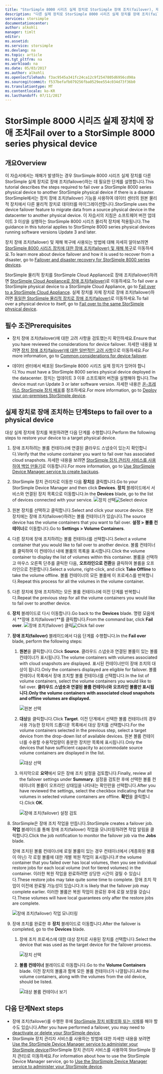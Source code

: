 ```yaml
---
title: "StorSimple 8000 시리즈 실제 장치로 StorSimple 장애 조치(failover), 재해 복구 | Microsoft Docs"
description: "다른 실제 장치로 StorSimple 8000 시리즈 실제 장치를 장애 조치(failover)하는 방법에 대해 알아봅니다."
services: storsimple
documentationcenter: 
author: alkohli
manager: timlt
editor: 
ms.assetid: 
ms.service: storsimple
ms.devlang: na
ms.topic: article
ms.tgt_pltfrm: na
ms.workload: na
ms.date: 05/03/2017
ms.author: alkohli
ms.openlocfilehash: f3ac9545a341fc24ca12c9f2547805d6956cd98a
ms.sourcegitcommit: f537befafb079256fba0529ee554c034d73f36b0
ms.translationtype: MT
ms.contentlocale: ko-KR
ms.lasthandoff: 07/11/2017
---
```

# <a name="fail-over-to-a-storsimple-8000-series-physical-device"></a><span data-ttu-id="82310-103">StorSimple 8000 시리즈 실제 장치에 장애 조치</span><span class="sxs-lookup"><span data-stu-id="82310-103">Fail over to a StorSimple 8000 series physical device</span></span>

## <a name="overview"></a><span data-ttu-id="82310-104">개요</span><span class="sxs-lookup"><span data-stu-id="82310-104">Overview</span></span>

<span data-ttu-id="82310-105">이 자습서에서는 재해가 발생하는 경우 StorSimple 8000 시리즈 실제 장치를 다른 StorSimple 실제 장치로 장애 조치(failover)하는 데 필요한 단계를 설명합니다.</span><span class="sxs-lookup"><span data-stu-id="82310-105">This tutorial describes the steps required to fail over a StorSimple 8000 series physical device to another StorSimple physical device if there is a disaster.</span></span> <span data-ttu-id="82310-106">StorSimple에서는 장치 장애 조치(failover) 기능을 사용하여 데이터 센터의 원본 물리적 장치에서 다른 물리적 장치로 데이터를 마이그레이션합니다.</span><span class="sxs-lookup"><span data-stu-id="82310-106">StorSimple uses the device failover feature to migrate data from a source physical device in the datacenter to another physical device.</span></span> <span data-ttu-id="82310-107">이 자습서의 지침은 소프트웨어 버전 업데이트 3 이상을 실행하는 StorSimple 8000 시리즈 물리적 장치에 적용됩니다.</span><span class="sxs-lookup"><span data-stu-id="82310-107">The guidance in this tutorial applies to StorSimple 8000 series physical devices running software versions Update 3 and later.</span></span>

<span data-ttu-id="82310-108">장치 장애 조치(failover) 및 재해 복구에 사용되는 방법에 대해 자세히 알아보려면 [StorSimple 8000 시리즈 장치에 대한 장애 조치(failover) 및 재해 복구](storsimple-8000-device-failover-disaster-recovery.md)로 이동하세요.</span><span class="sxs-lookup"><span data-stu-id="82310-108">To learn more about device failover and how it is used to recover from a disaster, go to [Failover and disaster recovery for StorSimple 8000 series devices](storsimple-8000-device-failover-disaster-recovery.md).</span></span>

<span data-ttu-id="82310-109">StorSimple 물리적 장치를 StorSimple Cloud Appliance로 장애 조치(failover)하려면 [StorSimple Cloud Appliance로 장애 조치(failover)](storsimple-8000-device-failover-cloud-appliance.md)로 이동하세요.</span><span class="sxs-lookup"><span data-stu-id="82310-109">To fail over a StorSimple physical device to a StorSimple Cloud Appliance, go to [Fail over to a StorSimple Cloud Appliance](storsimple-8000-device-failover-cloud-appliance.md).</span></span> <span data-ttu-id="82310-110">실제 장치를 자체 장치로 장애 조치(failover)하려면 [동일한 StorSimple 물리적 장치로 장애 조치(failover)](storsimple-8000-device-failover-same-device.md)로 이동하세요.</span><span class="sxs-lookup"><span data-stu-id="82310-110">To fail over a physical device to itself, go to [Fail over to the same StorSimple physical device](storsimple-8000-device-failover-same-device.md).</span></span>


## <a name="prerequisites"></a><span data-ttu-id="82310-111">필수 조건</span><span class="sxs-lookup"><span data-stu-id="82310-111">Prerequisites</span></span>

- <span data-ttu-id="82310-112">장치 장애 조치(failover)에 대한 고려 사항을 검토했는지 확인하세요.</span><span class="sxs-lookup"><span data-stu-id="82310-112">Ensure that you have reviewed the considerations for device failover.</span></span> <span data-ttu-id="82310-113">자세한 내용을 보려면 [장치 장애 조치(failover)에 대한 일반적인 고려 사항](storsimple-8000-device-failover-disaster-recovery.md)으로 이동하세요.</span><span class="sxs-lookup"><span data-stu-id="82310-113">For more information, go to [Common considerations for device failover](storsimple-8000-device-failover-disaster-recovery.md).</span></span>

- <span data-ttu-id="82310-114">데이터 센터에서 배포된 StorSimple 8000 시리즈 실제 장치가 있어야 합니다.</span><span class="sxs-lookup"><span data-stu-id="82310-114">You must have a StorSimple 8000 series physical device deployed in the datacenter.</span></span> <span data-ttu-id="82310-115">장치는 업데이트 3 이후 소프트웨어 버전을 실행해야 합니다.</span><span class="sxs-lookup"><span data-stu-id="82310-115">The device must run Update 3 or later software version.</span></span> <span data-ttu-id="82310-116">자세한 내용은 [온-프레미스 StorSimple 장치 배포](storsimple-8000-deployment-walkthrough-u2.md)를 참조하세요.</span><span class="sxs-lookup"><span data-stu-id="82310-116">For more information, go to [Deploy your on-premises StorSimple device](storsimple-8000-deployment-walkthrough-u2.md).</span></span>


## <a name="steps-to-fail-over-to-a-physical-device"></a><span data-ttu-id="82310-117">실제 장치로 장애 조치하는 단계</span><span class="sxs-lookup"><span data-stu-id="82310-117">Steps to fail over to a physical device</span></span>

<span data-ttu-id="82310-118">대상 실제 장치에 장치를 복원하려면 다음 단계를 수행합니다.</span><span class="sxs-lookup"><span data-stu-id="82310-118">Perform the following steps to restore your device to a target physical device.</span></span>

1. <span data-ttu-id="82310-119">장애 조치하려는 볼륨 컨테이너에 연결된 클라우드 스냅숏이 있는지 확인합니다.</span><span class="sxs-lookup"><span data-stu-id="82310-119">Verify that the volume container you want to fail over has associated cloud snapshots.</span></span> <span data-ttu-id="82310-120">자세한 내용을 보려면 [StorSimple 장치 관리자 서비스를 사용하여 백업 만들기](storsimple-8000-manage-backup-policies-u2.md)로 이동합니다.</span><span class="sxs-lookup"><span data-stu-id="82310-120">For more information, go to [Use StorSimple Device Manager service to create backups](storsimple-8000-manage-backup-policies-u2.md).</span></span>
2. <span data-ttu-id="82310-121">StorSimple 장치 관리자로 이동한 다음 **장치**를 클릭합니다.</span><span class="sxs-lookup"><span data-stu-id="82310-121">Go to your StorSimple Device Manager and then click **Devices**.</span></span> <span data-ttu-id="82310-122">**장치** 블레이드에서 서비스와 연결된 장치 목록으로 이동합니다.</span><span class="sxs-lookup"><span data-stu-id="82310-122">In the **Devices** blade, go to the list of devices connected with your service.</span></span>
    <span data-ttu-id="82310-123">![장치 선택](./media/storsimple-8000-device-failover-disaster-recovery/failover-phy-dev1.png)</span><span class="sxs-lookup"><span data-stu-id="82310-123">![Select device](./media/storsimple-8000-device-failover-disaster-recovery/failover-phy-dev1.png)</span></span>
3. <span data-ttu-id="82310-124">원본 장치를 선택하고 클릭합니다.</span><span class="sxs-lookup"><span data-stu-id="82310-124">Select and click your source device.</span></span> <span data-ttu-id="82310-125">원본 장치에는 장애 조치(failover)하려는 볼륨 컨테이너가 있습니다.</span><span class="sxs-lookup"><span data-stu-id="82310-125">The source device has the volume containers that you want to fail over.</span></span> <span data-ttu-id="82310-126">**설정 > 볼륨 컨테이너**로 이동합니다.</span><span class="sxs-lookup"><span data-stu-id="82310-126">Go to **Settings > Volume Containers**.</span></span>
4. <span data-ttu-id="82310-127">다른 장치에 장애 조치하려는 볼륨 컨테이너를 선택합니다.</span><span class="sxs-lookup"><span data-stu-id="82310-127">Select a volume container that you would like to fail over to another device.</span></span> <span data-ttu-id="82310-128">볼륨 컨테이너를 클릭하여 이 컨테이너 내에 볼륨의 목록을 표시합니다.</span><span class="sxs-lookup"><span data-stu-id="82310-128">Click the volume container to display the list of volumes within this container.</span></span> <span data-ttu-id="82310-129">볼륨을 선택하고 마우스 오른쪽 단추를 클릭한 다음, **오프라인으로 전환**을 클릭하여 볼륨을 오프라인으로 전환합니다.</span><span class="sxs-lookup"><span data-stu-id="82310-129">Select a volume, right-click, and click **Take Offline** to take the volume offline.</span></span> <span data-ttu-id="82310-130">볼륨 컨테이너의 모든 볼륨에 이 프로세스를 반복합니다.</span><span class="sxs-lookup"><span data-stu-id="82310-130">Repeat this process for all the volumes in the volume container.</span></span>
5. <span data-ttu-id="82310-131">다른 장치에 장애 조치하려는 모든 볼륨 컨테이너에 이전 단계를 반복합니다.</span><span class="sxs-lookup"><span data-stu-id="82310-131">Repeat the previous step for all the volume containers you would like to fail over to another device.</span></span>
6. <span data-ttu-id="82310-132">**장치** 블레이드로 다시 이동합니다.</span><span class="sxs-lookup"><span data-stu-id="82310-132">Go back to the **Devices** blade.</span></span> <span data-ttu-id="82310-133">명령 모음에서 **장애 조치(failover)**를 클릭합니다.</span><span class="sxs-lookup"><span data-stu-id="82310-133">From the command bar, click **Fail over**.</span></span>
    <span data-ttu-id="82310-134">![장애 조치(failover) 클릭](./media/storsimple-8000-device-failover-disaster-recovery/failover-phy-dev2.png)</span><span class="sxs-lookup"><span data-stu-id="82310-134">![Click fail over](./media/storsimple-8000-device-failover-disaster-recovery/failover-phy-dev2.png)</span></span>
    
7. <span data-ttu-id="82310-135">**장애 조치(failover)** 블레이드에서 다음 단계를 수행합니다.</span><span class="sxs-lookup"><span data-stu-id="82310-135">In the **Fail over** blade, perform the following steps:</span></span>
   
   1. <span data-ttu-id="82310-136">**원본**을 클릭합니다.</span><span class="sxs-lookup"><span data-stu-id="82310-136">Click **Source**.</span></span> <span data-ttu-id="82310-137">클라우드 스냅숏과 연결된 볼륨이 있는 볼륨 컨테이너가 표시됩니다.</span><span class="sxs-lookup"><span data-stu-id="82310-137">The volume containers with volumes associated with cloud snapshots are displayed.</span></span> <span data-ttu-id="82310-138">표시된 컨테이너만이 장애 조치의 대상이 됩니다.</span><span class="sxs-lookup"><span data-stu-id="82310-138">Only the containers displayed are eligible for failover.</span></span> <span data-ttu-id="82310-139">볼륨 컨테이너 목록에서 장애 조치할 볼륨 컨테이너를 선택합니다.</span><span class="sxs-lookup"><span data-stu-id="82310-139">In the list of volume containers, select the volume containers you would like to fail over.</span></span> <span data-ttu-id="82310-140">**클라우드 스냅숏과 연결된 볼륨 컨테이너와 오프라인 볼륨만 표시됩니다.**</span><span class="sxs-lookup"><span data-stu-id="82310-140">**Only the volume containers with associated cloud snapshots and offline volumes are displayed.**</span></span>

       ![원본 선택](./media/storsimple-8000-device-failover-disaster-recovery/failover-phy-dev5.png)
   2. <span data-ttu-id="82310-142">**대상**을 클릭합니다.</span><span class="sxs-lookup"><span data-stu-id="82310-142">Click **Target**.</span></span> <span data-ttu-id="82310-143">이전 단계에서 선택한 볼륨 컨테이너의 경우 사용 가능한 장치의 드롭다운 목록에서 대상 장치를 선택합니다.</span><span class="sxs-lookup"><span data-stu-id="82310-143">For the volume containers selected in the previous step, select a target device from the drop-down list of available devices.</span></span> <span data-ttu-id="82310-144">원본 볼륨 컨테이너를 수용할 수용작업량이 충분한 장치만 목록에 표시됩니다.</span><span class="sxs-lookup"><span data-stu-id="82310-144">Only the devices that have sufficient capacity to accommodate source volume containers are displayed in the list.</span></span>

        ![대상 선택](./media/storsimple-8000-device-failover-disaster-recovery/failover-phy-dev6.png)

   3. <span data-ttu-id="82310-146">마지막으로 **요약**에서 모든 장애 조치 설정을 검토합니다.</span><span class="sxs-lookup"><span data-stu-id="82310-146">Finally, review all the failover settings under **Summary**.</span></span> <span data-ttu-id="82310-147">설정을 검토한 후에 선택한 볼륨 컨테이너의 볼륨이 오프라인 상태임을 나타내는 확인란을 선택합니다.</span><span class="sxs-lookup"><span data-stu-id="82310-147">After you have reviewed the settings, select the checkbox indicating that the volumes in selected volume containers are offline.</span></span> <span data-ttu-id="82310-148">**확인**을 클릭합니다.</span><span class="sxs-lookup"><span data-stu-id="82310-148">Click **OK**.</span></span>

       ![장애 조치(failover) 설정 검토](./media/storsimple-8000-device-failover-disaster-recovery/failover-phy-dev8.png)
  
8. <span data-ttu-id="82310-150">StorSimple은 장애 조치 작업을 만듭니다.</span><span class="sxs-lookup"><span data-stu-id="82310-150">StorSimple creates a failover job.</span></span> <span data-ttu-id="82310-151">**작업** 블레이드를 통해 장애 조치(failover) 작업을 모니터링하려면 작업 알림을 클릭합니다.</span><span class="sxs-lookup"><span data-stu-id="82310-151">Click the job notification to monitor the failover job via the **Jobs** blade.</span></span>

    <span data-ttu-id="82310-152">장애 조치된 볼륨 컨테이너에 로컬 볼륨이 있는 경우 컨테이너에서 (계층화된 볼륨이 아닌) 각 로컬 볼륨에 대한 개별 복원 작업이 표시됩니다.</span><span class="sxs-lookup"><span data-stu-id="82310-152">If the volume container that you failed over has local volumes, then you see individual restore jobs for each local volume (not for tiered volumes) in the container.</span></span> <span data-ttu-id="82310-153">이러한 복원 작업을 완료하려면 상당한 시간이 걸릴 수 있습니다.</span><span class="sxs-lookup"><span data-stu-id="82310-153">These restore jobs may take quite some time to complete.</span></span> <span data-ttu-id="82310-154">장애 조치 작업이 이전에 완료될 가능성이 있습니다.</span><span class="sxs-lookup"><span data-stu-id="82310-154">It is likely that the failover job may complete earlier.</span></span> <span data-ttu-id="82310-155">이러한 볼륨은 복원 작업이 완료된 후에 로컬 보장을 갖습니다.</span><span class="sxs-lookup"><span data-stu-id="82310-155">These volumes will have local guarantees only after the restore jobs are complete.</span></span>

    ![장애 조치(failover) 작업 모니터링](./media/storsimple-8000-device-failover-disaster-recovery/failover-phy-dev13.png)

9. <span data-ttu-id="82310-157">장애 조치를 완료한 후 **장치** 블레이드로 이동합니다.</span><span class="sxs-lookup"><span data-stu-id="82310-157">After the failover is completed, go to the **Devices** blade.</span></span>
   
   1. <span data-ttu-id="82310-158">장애 조치 프로세스에 대한 대상 장치로 사용된 장치를 선택합니다.</span><span class="sxs-lookup"><span data-stu-id="82310-158">Select the device that was used as the target device for the failover process.</span></span>

       ![장치 선택](./media/storsimple-8000-device-failover-disaster-recovery/failover-phy-dev14.png)

   2. <span data-ttu-id="82310-160">**볼륨 컨테이너** 블레이드로 이동합니다.</span><span class="sxs-lookup"><span data-stu-id="82310-160">Go to the **Volume Containers** blade.</span></span> <span data-ttu-id="82310-161">이전 장치의 볼륨과 함께 모든 볼륨 컨테이너가 나열됩니다.</span><span class="sxs-lookup"><span data-stu-id="82310-161">All the volume containers, along with the volumes from the old device, should be listed.</span></span>

       ![대상 볼륨 컨테이너 보기](./media/storsimple-8000-device-failover-disaster-recovery/failover-phy-dev16.png)


## <a name="next-steps"></a><span data-ttu-id="82310-163">다음 단계</span><span class="sxs-lookup"><span data-stu-id="82310-163">Next steps</span></span>

* <span data-ttu-id="82310-164">장애 조치(failover)를 수행한 후에 [StorSimple 장치 비활성화 또는 삭제](storsimple-8000-deactivate-and-delete-device.md)를 해야 할 수도 있습니다.</span><span class="sxs-lookup"><span data-stu-id="82310-164">After you have performed a failover, you may need to [deactivate or delete your StorSimple device](storsimple-8000-deactivate-and-delete-device.md).</span></span>
* <span data-ttu-id="82310-165">StorSimple 장치 관리자 서비스를 사용하는 방법에 대한 자세한 내용을 보려면 [Use the StorSimple Device Manager service to administer your StorSimple device](storsimple-8000-manager-service-administration.md)(StorSimple 장치 관리자 서비스를 사용하여 StorSimple 장치 관리)로 이동하세요.</span><span class="sxs-lookup"><span data-stu-id="82310-165">For information about how to use the StorSimple Device Manager service, go to [Use the StorSimple Device Manager service to administer your StorSimple device](storsimple-8000-manager-service-administration.md).</span></span>

